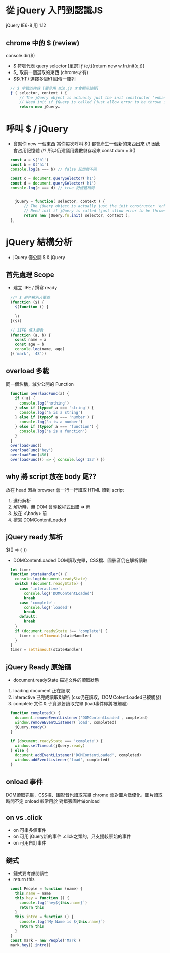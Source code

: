 # 從 jQuery 入門到認識JS 
jQuery IE6-8 用 1.12

## chrome 中的 $ (review)
console.dir($)
* $ 符號代表 query selector [單選]
ƒ (e,t){return new w.fn.init(e,t)}
* $_  取前一個選取的東西 (chrome才有)
* $$('h1')
選擇多個h1 回傳一陣列
```js
  // $ 字號的內容 [要非用 min.js 才會顯示註解]
  ƒ ( selector, context ) {
      // The jQuery object is actually just the init constructor 'enhanced'
      // Need init if jQuery is called (just allow error to be thrown if not included)
      return new jQuery…
```

# 呼叫 $ / jQuery
* 會幫你 new 一個東西
當你每次呼叫 $() 都會產生一個新的東西出來
//! 因此會占用記憶體
//? 所以仍建議用變數儲存起來 const dom = $()
```js
  const a = $('h1')
  const b = $('h1')
  console.log(a === b) // false 記憶體不同

  const c = document.querySelector('h1')
  const d = document.querySelector('h1')
  console.log(c === d) // true 記憶體相同


	jQuery = function( selector, context ) {
		// The jQuery object is actually just the init constructor 'enhanced'
		// Need init if jQuery is called (just allow error to be thrown if not included)
		return new jQuery.fn.init( selector, context );
  },
```


# jQuery 結構分析
* jQuery 僅公開 $ & jQuery

##  首先處理 Scope
* 建立 IIFE / 撰寫 ready
```js
  //* $ 避免被別人覆蓋
  (function ($) {
    $(function () {
      
    })
  }($))

  // IIFE 傳入變數
  (function (a, b) {
    const name = a
    const age = b
    console.log(name, age)
  }('mark', '48'))
```

## overload 多載
同一個名稱，減少公開的 Function
```js
  function overloadFunc(a) {
    if (!a) {
      console.log('nothing')
    } else if (typeof a === 'string') {
      console.log('a is a string')
    } else if (typeof a === 'number') {
      console.log('a is a number')
    } else if (typeof a === 'function') {
      console.log('a is a function')
    }
  }
  overloadFunc()
  overloadFunc('hey')
  overloadFunc(456)
  overloadFunc(() => { console.log('123') })
```

## why 將 script 放在 body 尾??
放在 head 因為 browser 會一行一行讀取 HTML
讀到 script
1. 進行解析
2. 解析時，無 DOM 會導致程式出錯
=> 解
1. 放在 <\body> 前
2. 撰寫 DOMContentLoaded 

## jQuery ready 解析
$(() => { })
* DOMContentLoaded
DOM讀取完畢，CSS檔、圖影音仍在解析讀取
```js
  let timer
  function stateHandler() {
    console.log(document.readyState)
    switch (document.readyState) {
      case 'interactive':
        console.log('DOMContentLoaded')
        break
      case 'complete':
        console.log('loaded')
        break
      default:
        break
    }
    if (document.readyState !== 'complete') {
      timer = setTimeout(stateHandler)
    }
  }
  timer = setTimeout(stateHandler)
```

## jQuery Ready 原始碼
* document.readyState
描述文件的讀取狀態
1. loading 
document 正在讀取
2. interactive
已完成讀取&解析 (css仍在讀取，DOMCotentLoaded已被觸發)
3. complete
文件 & 子資源皆讀取完畢 (load事件即將被觸發)
```js
  function completed() {
    document.removeEventListener('DOMContentLoaded', completed)
    window.removeEventListener('load', completed)
    jQuery.ready()
  }

  if (document.readyState === 'complete') {
    window.setTimeout(jQuery.ready)
  } else {
    document.addEventListener('DOMContentLoaded', completed)
    window.addEventListener('load', completed)
  }
```

## onload 事件
DOM讀取完畢，CSS檔、圖影音也讀取完畢
chrome 會對圖片做優化，圖片讀取時間不定
onload 較常用於 對單張圖片做onload

## on vs .click
* on 可串多個事件
* on 可用 jQuery新的事件 
.click之類的，只支援較原始的事件
* on 可用自訂事件

## 鏈式
* 鏈式要考慮閱讀性
* return this
```js
  const People = function (name) {
    this.name = name
    this.hey = function () {
      console.log(`hey${this.name}`)
      return this
    }
    this.intro = function () {
      console.log(`My Name is ${this.name}`)
      return this
    }
  }
  const mark = new People('Mark')
  mark.hey().intro()
```